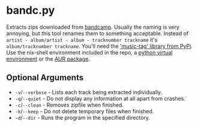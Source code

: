 # bandc.py

Extracts zips downloaded from [bandcamp](https://bandcamp.com).
Usually the naming is very annoying, but this tool renames them to something acceptable.
Instead of `artist - album/artist - album - tracknumber trackname`
it's `album/tracknumber trackname`.
You'll need the ['music-tag' library from PyPi](https://pypi.org/project/music-tag/).
Use the nix-shell environment included in the repo, a [python virtual environment](https://docs.python.org/3/library/venv.html)
or the [AUR package](https://aur.archlinux.org/packages/python-music-tag).

## Optional Arguments

* `-v`/`--verbose` - Lists each track being extracted individually.
* `-q`/`--quiet` - Do not display any information at all apart from crashes.
* `-c`/`--clean` - Removes zipfile when finished.
* `-k`/`--keep` - Do not delete temporary files when finished.
* `-d`/`--dir` - Runs the program in the specified directory.

